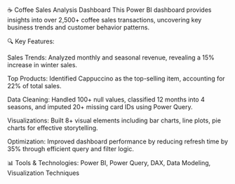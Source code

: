 ☕ Coffee Sales Analysis Dashboard
This Power BI dashboard provides insights into over 2,500+ coffee sales transactions, uncovering key business trends and customer behavior patterns.

🔍 Key Features:

Sales Trends: Analyzed monthly and seasonal revenue, revealing a 15% increase in winter sales.

Top Products: Identified Cappuccino as the top-selling item, accounting for 22% of total sales.

Data Cleaning: Handled 100+ null values, classified 12 months into 4 seasons, and imputed 20+ missing card IDs using Power Query.

Visualizations: Built 8+ visual elements including  bar charts, line plots, pie charts for effective storytelling.

Optimization: Improved dashboard performance by reducing refresh time by 35% through efficient query and filter logic.

📊 Tools & Technologies: Power BI, Power Query, DAX, Data Modeling, Visualization Techniques
